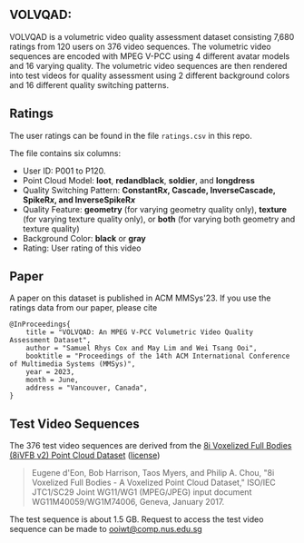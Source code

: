 ## VOLVQAD: 

VOLVQAD is a volumetric video quality assessment dataset consisting 7,680 ratings from 120 users on 376 video sequences. The volumetric video sequences are encoded with MPEG V-PCC using 4 different avatar models and 16 varying quality.  The volumetric video sequences are then rendered into test videos for quality assessment using 2 different background colors and 16 different quality switching patterns.  

## Ratings

The user ratings can be found in the file `ratings.csv` in this repo.

The file contains six columns:

- User ID: P001 to P120.
- Point Cloud Model: **loot**, **redandblack**, **soldier**, and **longdress**
- Quality Switching Pattern: **ConstantR$x$, **Cascade**, **InverseCascade**, **SpikeR$x$**, and InverseSpikeR$x$**
- Quality Feature: **geometry** (for varying geometry quality only), **texture** (for varying texture quality only), or **both** (for varying both geometry and texture quality)
- Background Color: **black** or **gray**
- Rating: User rating of this video

## Paper

A paper on this dataset is published in ACM MMSys'23.  If you use the ratings data from our paper, please cite

```
@InProceedings{
    title = "VOLVQAD: An MPEG V-PCC Volumetric Video Quality Assessment Dataset",
    author = "Samuel Rhys Cox and May Lim and Wei Tsang Ooi",
    booktitle = "Proceedings of the 14th ACM International Conference of Multimedia Systems (MMSys)",
    year = 2023,
    month = June,
    address = "Vancouver, Canada",
}
```

## Test Video Sequences

The 376 test video sequences are derived from the [8i Voxelized Full Bodies (8iVFB v2) Point Cloud Dataset](http://plenodb.jpeg.org/pc/8ilabs/) ([license](http://plenodb.jpeg.org/pc/8ilabs/license.pdf))

> Eugene d'Eon, Bob Harrison, Taos Myers, and Philip A. Chou, "8i Voxelized Full Bodies - A Voxelized Point Cloud Dataset," ISO/IEC JTC1/SC29 Joint WG11/WG1 (MPEG/JPEG) input document WG11M40059/WG1M74006, Geneva, January 2017.

The test sequence is about 1.5 GB.  Request to access the test video sequence can be made to [ooiwt@comp.nus.edu.sg](ooiwt@comp.nus.edu.sg)

